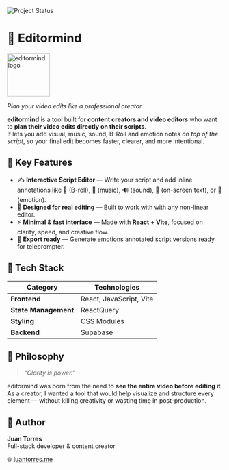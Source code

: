 ![Project Status](https://img.shields.io/badge/Status-Deployed-success?style=for-the-badge)

# 🧠 Editormind

<p >
  <img src="https://editormind.com/logo.png" alt="editormind logo" width="100"/>
</p>

_Plan your video edits like a professional creator._

**editormind** is a tool built for **content creators and video editors** who want to **plan their video edits directly on their scripts**.  
It lets you add visual, music, sound, B-Roll and emotion notes _on top of the script_, so your final edit becomes faster, clearer, and more intentional.

## 🚀 Key Features

- ✍️ **Interactive Script Editor** — Write your script and add inline annotations like 🎥 (B-roll), 🎵 (music), 🔊 (sound), 📝 (on-screen text), or 🧡 (emotion).
- 🎯 **Designed for real editing** — Built to work with with any non-linear editor.
- ⚡ **Minimal & fast interface** — Made with **React + Vite**, focused on clarity, speed, and creative flow.
- 💾 **Export ready** — Generate emotions annotated script versions ready for teleprompter.

## 🧩 Tech Stack

| Category             | Technologies            |
| -------------------- | ----------------------- |
| **Frontend**         | React, JavaScript, Vite |
| **State Management** | ReactQuery              |
| **Styling**          | CSS Modules             |
| **Backend**          | Supabase                |

## 🧠 Philosophy

> _“Clarity is power.”_

editormind was born from the need to **see the entire video before editing it**.  
As a creator, I wanted a tool that would help visualize and structure every element — without killing creativity or wasting time in post-production.

## 👤 Author

**Juan Torres**  
Full-stack developer & content creator

🌐 [juantorres.me](https://juantorres.me)
